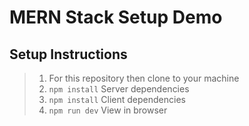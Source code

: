 # MERN Stack Setup Demo

## Setup Instructions

> 1. For this repository then clone to your machine
> 1. `npm install` Server dependencies
> 1. `npm install` Client dependencies
> 1. `npm run dev` View in browser